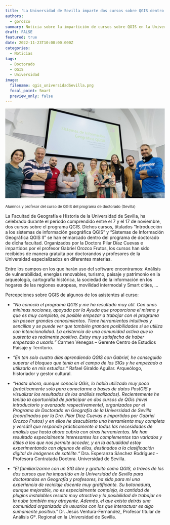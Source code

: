 ```yaml
---
title: 'La Universidad de Sevilla imparte dos cursos sobre QGIS dentro de su programa de doctorado'
authors: 
  - gorozco
summary: Noticia sobre la impartición de cursos sobre QGIS en la Universidad de Sevilla
draft: FALSE
featured: true
date: 2022-11-23T10:00:00.000Z
categories:
  - Noticias
tags:
  - Doctorado
  - QGIS
  - Universidad
image:
  filename: qgis_universidadSevilla.png
  focal_point: Smart
  preview_only: false
---
```


![](qgis_doctorado.jpg)

<small>Alumnos y profesor del curso de QGIS del programa de doctorado (Sevilla)</small>

La Facultad de Geografía e Historia de la Universidad de Sevilla, ha celebrado durante el periodo comprendido entre el 7 y el 17 de noviembre, dos cursos sobre el programa QGIS. Dichos cursos, titulados “Introducción a los sistemas de información geográfica QGIS” y “Sistemas de Información Geográfica QGIS II” se han enmarcado dentro del programa de doctorado de dicha facultad. Organizados por la Doctora Pilar Díaz Cuevas e impartidos por el profesor Gabriel Orozco Frutos, los cursos han sido recibidos de manera gratuita por doctorandos y profesores de la Universidad especializados en diferentes materias.

Entre los campos en los que harán uso del software encontramos: Análisis de vulnerabilidad, energías renovables, turismo, paisaje y patrimonio en la arqueología, cartografía histórica, la sociedad de la información en los hogares de las regiones europeas, movilidad intermodal y Smart cities, …

Percepciones sobre QGIS de algunos de los asistentes al curso:

* _“No conocía el programa QGIS y me ha resultado muy útil. Con unas mínimas nociones, apoyada por la Ayuda que proporciona el mismo y que es muy completa, es posible empezar a trabajar con el programa sin poseer grandes conocimientos. Tiene herramientas intuitivas y sencillas y se puede ver que también grandes posibilidades si se utiliza con intencionalidad. La existencia de una comunidad activa que lo sustenta es realmente positiva. Estoy muy satisfecha de haber empezado a usarlo.”_ Carmen Venegas – Gerente Centro de Estudios Paisaje y Territorio.

* _“En tan solo cuatro días aprendiendo QGIS con Gabriel, he conseguido superar el bloqueo que tenía en el campo de los SIGs y he empezado a utilizarlo en mis estudios.“_ Rafael Giraldo Aguilar. Arqueólogo, historiador y gestor cultural.

* _“Hasta ahora, aunque conocía QGis, lo había utilizado muy poco (prácticamente solo para conectarme a bases de datos PostGIS y visualizar los resultados de los análisis realizados).  Recientemente he tenido la oportunidad de participar en dos cursos de QGis (nivel introductorio y avanzado respectivamente), organizados por el Programa de Doctorado en Geografía de la Universidad de Sevilla (coordinados por la Dra. Pilar Diaz Cuevas e impartidos por Gabriel Orozco Frutos) y en ellos he descubierto una herramienta muy completa y versátil que responde prácticamente a todas las necesidades de análisis que hasta ahora cubría con otras herramientas. Me han resultado especialmente interesantes los complementos tan variados y útiles a los que nos permite acceder, y en la actualidad estoy experimentando con algunos de ellos, destinados a la clasificación digital de imágenes de satélite.“_ Dra. Esperanza Sánchez Rodríguez - Profesora Contratada Doctora. Universidad de Sevilla.

* _"El familiarizarme con un SIG libre y gratuito como QGIS, a través de los dos cursos que ha impartido en la Universidad de Sevilla para doctorandos en Geografía y profesores, ha sido para mí una experiencia de reciclaje docente muy gratificante. Su botonadura, aunque mejorable, no es especialmente compleja, la cantidad de plugins instalables resulta muy atractiva y la posibilidad de trabajar en la nube también muy atrayente. Además, el que exista detrás una comunidad organizada de usuarios con los que interactuar es algo sumamente positivo."_ Dr. Jesús Ventura-Fernández, Profesor titular de Análisis Gº. Regional en la Universidad de Sevilla.

